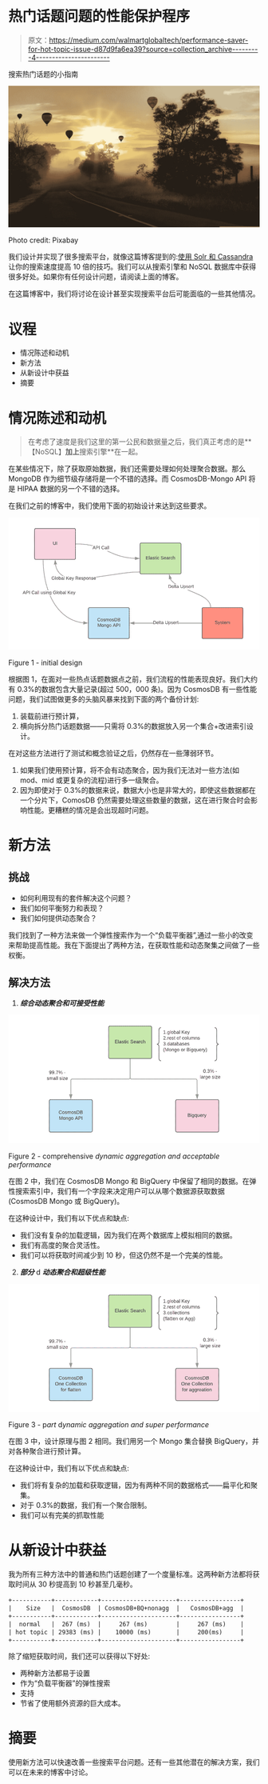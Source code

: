 # 热门话题问题的性能保护程序

> 原文：<https://medium.com/walmartglobaltech/performance-saver-for-hot-topic-issue-d87d9fa6ea39?source=collection_archive---------4----------------------->

搜索热门话题的小指南

![](img/5aba5a9be7c969bb86aefe1e35dc54df.png)

Photo credit: Pixabay

我们设计并实现了很多搜索平台，就像这篇博客提到的:[使用 Solr 和 Cassandra](/walmartglobaltech/tricks-to-make-your-search-10x-faster-using-solr-and-cassandra-f6af53d5a25c) 让你的搜索速度提高 10 倍的技巧。我们可以从搜索引擎和 NoSQL 数据库中获得很多好处。如果你有任何设计问题，请阅读上面的博客。

在这篇博客中，我们将讨论在设计甚至实现搜索平台后可能面临的一些其他情况。

# 议程

*   情况陈述和动机
*   新方法
*   从新设计中获益
*   摘要

# 情况陈述和动机

> 在考虑了速度是我们这里的第一公民和数据量之后，我们真正考虑的是**【NoSQL】**加上**搜索引擎**在一起。

在某些情况下，除了获取原始数据，我们还需要处理如何处理聚合数据。那么 MongoDB 作为细节级存储将是一个不错的选择。而 CosmosDB-Mongo API 将是 HIPAA 数据的另一个不错的选择。

在我们之前的博客中，我们使用下面的初始设计来达到这些要求。

![](img/e118b82d48610b88a506876017c0a44c.png)

Figure 1 - initial design

根据图 1，在面对一些热点话题数据点之前，我们流程的性能表现良好。我们大约有 0.3%的数据包含大量记录(超过 500，000 条)。因为 CosmosDB 有一些性能问题，我们试图做更多的头脑风暴来找到下面的两个备份计划:

1.  装载前进行预计算，
2.  横向拆分热门话题数据——只需将 0.3%的数据放入另一个集合+改进索引设计。

在对这些方法进行了测试和概念验证之后，仍然存在一些薄弱环节。

1.  如果我们使用预计算，将不会有动态聚合，因为我们无法对一些方法(如 mod、mid 或更复杂的流程)进行多一级聚合。
2.  因为即使对于 0.3%的数据来说，数据大小也是非常大的，即使这些数据都在一个分片下，ComosDB 仍然需要处理这些数量的数据，这在进行聚合时会影响性能。更糟糕的情况是会出现超时问题。

# 新方法

## 挑战

*   如何利用现有的套件解决这个问题？
*   我们如何平衡努力和表现？
*   我们如何提供动态聚合？

我们找到了一种方法来做一个弹性搜索作为一个“负载平衡器”,通过一些小的改变来帮助提高性能。我在下面提出了两种方法，在获取性能和动态聚集之间做了一些权衡。

## 解决方法

1.  ***综合动态聚合和可接受性能***

![](img/a1ce843ec151f13ffc4421fc27d667e7.png)

Figure 2 - comprehensive *dynamic aggregation and acceptable performance*

在图 2 中，我们在 CosmosDB Mongo 和 BigQuery 中保留了相同的数据。在弹性搜索索引中，我们有一个字段来决定用户可以从哪个数据源获取数据(CosmosDB Mongo 或 BigQuery)。

在这种设计中，我们有以下优点和缺点:

*   我们没有复杂的加载逻辑，因为我们在两个数据库上模拟相同的数据。
*   我们有高度的聚合灵活性。
*   我们可以将获取时间减少到 10 秒，但这仍然不是一个完美的性能。

2. ***部分*** d ***动态聚合和超级性能***

![](img/81751a7a24f9dac8ee1af384014eb8da.png)

Figure 3 - p*art* d*ynamic aggregation and super performance*

在图 3 中，设计原理与图 2 相同。我们用另一个 Mongo 集合替换 BigQuery，并对各种聚合进行预计算。

在这种设计中，我们有以下优点和缺点:

*   我们将有复杂的加载和获取逻辑，因为有两种不同的数据格式——扁平化和聚集。
*   对于 0.3%的数据，我们有一个聚合限制。
*   我们可以有完美的抓取性能

# 从新设计中获益

我为所有三种方法中的普通和热门话题创建了一个度量标准。这两种新方法都将获取时间从 30 秒提高到 10 秒甚至几毫秒。

```
+-----------+------------+---------------------+-----------------+
|    Size   |  CosmosDB  | CosmosDB+BQ+nonagg  |   CosmosDB+agg  | 
+-----------+------------+---------------------+-----------------+
|  normal   |  267 (ms)  |     267 (ms)        |     267 (ms)    |
| hot topic | 29383 (ms) |    10000 (ms)       |     200(ms)     |
+-----------+------------+---------------------+-----------------+
```

除了缩短获取时间，我们还可以获得以下好处:

*   两种新方法都易于设置
*   作为“负载平衡器”的弹性搜索
*   支持
*   节省了使用额外资源的巨大成本。

# 摘要

使用新方法可以快速改善一些搜索平台问题。还有一些其他潜在的解决方案，我们可以在未来的博客中讨论。